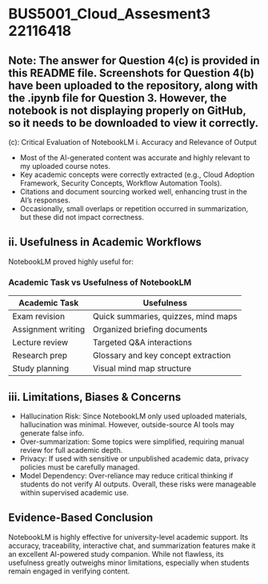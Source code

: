 # BUS5001_Cloud_Assesment3 22116418
## Note: The answer for Question 4(c) is provided in this README file. Screenshots for Question 4(b) have been uploaded to the repository, along with the .ipynb file for Question 3. However, the notebook is not displaying properly on GitHub, so it needs to be downloaded to view it correctly.

(c): Critical Evaluation of NotebookLM
i. Accuracy and Relevance of Output
- Most of the AI-generated content was accurate and highly relevant to my uploaded course notes.
- Key academic concepts were correctly extracted (e.g., Cloud Adoption Framework, Security Concepts, Workflow Automation Tools).
- Citations and document sourcing worked well, enhancing trust in the AI’s responses.
- Occasionally, small overlaps or repetition occurred in summarization, but these did not impact correctness.

## ii. Usefulness in Academic Workflows
NotebookLM proved highly useful for:

### Academic Task vs Usefulness of NotebookLM

| **Academic Task**  | **Usefulness** |
|--------------------|-------------------------|
| Exam revision      | Quick summaries, quizzes, mind maps |
| Assignment writing | Organized briefing documents |
| Lecture review     | Targeted Q&A interactions |
| Research prep      | Glossary and key concept extraction |
| Study planning     | Visual mind map structure |


## iii. Limitations, Biases & Concerns
- Hallucination Risk: Since NotebookLM only used uploaded materials, hallucination was minimal. However, outside-source AI tools may generate false info.
- Over-summarization: Some topics were simplified, requiring manual review for full academic depth.
- Privacy: If used with sensitive or unpublished academic data, privacy policies must be carefully managed.
- Model Dependency: Over-reliance may reduce critical thinking if students do not verify AI outputs.
Overall, these risks were manageable within supervised academic use.

## Evidence-Based Conclusion
NotebookLM is highly effective for university-level academic support. Its accuracy, traceability, interactive chat, and summarization features make it an excellent AI-powered study companion. While not flawless, its usefulness greatly outweighs minor limitations, especially when students remain engaged in verifying content.
